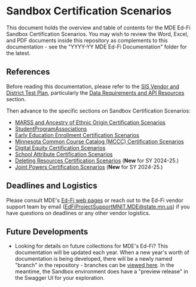 # Sandbox Certification Scenarios
This document holds the overview and table of contents for the MDE Ed-Fi Sandbox Certification Scenarios. You may wish to review the Word, Excel, and PDF documents inside this repository as complements to this documentation - see the "YYYY-YY MDE Ed-Fi Documentation" folder for the latest.

## References
Before reading this documentation, please refer to the [SIS Vendor and District Test Plan](sis_test_plan_a_toc.md), particularly the [Data Requirements and API Resources](sis_test_plan_c_data_reqs.md) section.

Then advance to the specific sections on Sandbox Certification Scenarios:
- [MARSS and Ancestry of Ethnic Origin Certification Scenarios](sandbox_cert_b_marss.md)
- [StudentProgramAssociations](sandbox_cert_c_spas.md)
- [Early Education Enrollment Certification Scenarios](sandbox_cert_d_earlyed.md)
- [Minnesota Common Course Catalog (MCCC) Certification Scenarios](sandbox_cert_e_mccc.md)
- [Digital Equity Certification Scenarios](sandbox_cert_f_digital_equity.md)
- [School Attribute Certification Scenarios](sandbox_cert_g_school_attribute.md)
- [Deleting Resources Certification Scenarios](sandbox_cert_h_deleting_resources.md) (**New** for SY 2024-25.)
- [Joint Powers Certification Scenarios](/sandbox_cert_j_joint_powers.md) (**New** for SY 2024-25.)

## Deadlines and Logistics
Please consult MDE's [Ed-Fi web pages](https://education.mn.gov/MDE/dse/datasub/edfi/) or reach out to the Ed-Fi vendor support team by email (EdFiProjectSupportMNIT.MDE@state.mn.us) if you have questions on deadlines or any other vendor logistics.

## Future Developments
- Looking for details on future collections for MDE's Ed-Fi? This documentation will be updated each year. When a new year's worth of documentation is being developed, there will be a newly named "branch" in the repository - branches can be [viewed here](https://github.com/mn-mde-edfi/MDE-EdFi-Documentation/branches). In the meantime, the Sandbox environment does have a "preview release" in the Swagger UI for your exploration.